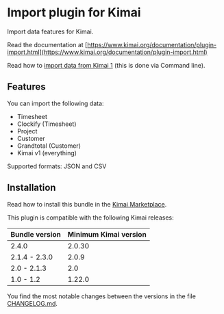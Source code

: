 # Import plugin for Kimai

Import data features for Kimai.

Read the documentation at [https://www.kimai.org/documentation/plugin-import.html](https://www.kimai.org/documentation/plugin-import.html)

Read how to [import data from Kimai 1](https://www.kimai.org/documentation/migration-v1.html) (this is done via Command line).

## Features

You can import the following data:
- Timesheet
- Clockify (Timesheet)
- Project
- Customer
- Grandtotal (Customer)
- Kimai v1 (everything)

Supported formats: JSON and CSV

## Installation

Read how to install this bundle in the [Kimai Marketplace](https://www.kimai.org/store/keleo-importer-bundle.html).

This plugin is compatible with the following Kimai releases:

| Bundle version | Minimum Kimai version |
|----------------|-----------------------|
| 2.4.0          | 2.0.30                |
| 2.1.4 - 2.3.0  | 2.0.9                 |
| 2.0 - 2.1.3    | 2.0                   |
| 1.0 - 1.2      | 1.22.0                |

You find the most notable changes between the versions in the file [CHANGELOG.md](CHANGELOG.md).


